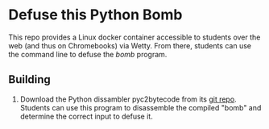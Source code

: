 # Defuse this Python Bomb

This repo provides a Linux docker container accessible to students over the web (and thus on Chromebooks) via Wetty. From there, students can use the command line to defuse the _bomb_ program.

## Building

1. Download the Python dissambler pyc2bytecode from its [git repo](https://github.com/knight0x07/pyc2bytecode). Students can use this program to disassemble the compiled "bomb" and determine the correct input to defuse it.

